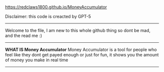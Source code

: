 https://redclaws1800.github.io/MoneyAccumulator

Disclaimer: this code is creacted by GPT-5

---

Welcome to the file, I am new to this whole github thing so dont be mad, and the read me :)

---

**WHAT IS Money Accumulator**
Money Accumulator is a tool for people who feel like they dont get payed enough or just for fun, it shows you the amount of money you make in real time

---
